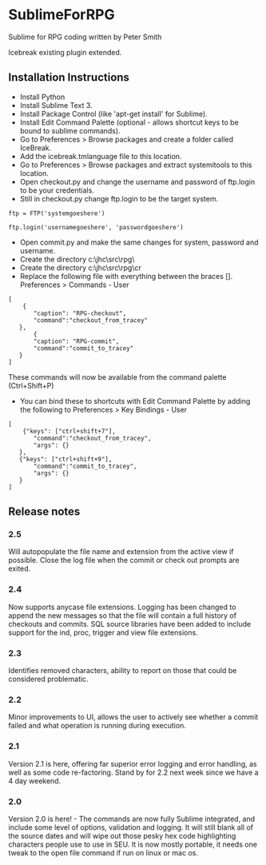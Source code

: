 # SublimeForRPG
Sublime for RPG coding written by Peter Smith 

Icebreak existing plugin extended.

## Installation Instructions

- Install Python
- Install Sublime Text 3.
- Install Package Control (like 'apt-get install' for Sublime).
- Install Edit Command Palette (optional - allows shortcut keys to be bound to sublime commands).
- Go to Preferences > Browse packages and create a folder called IceBreak.
- Add the icebreak.tmlanguage file to this location. 
- Go to Preferences > Browse packages and extract systemitools to this location.
- Open checkout.py and change the username and password of ftp.login to be your credentials. 
- Still in checkout.py change ftp.login to be the target system.
```
ftp = FTP('systemgoeshere')

ftp.login('usernamegoeshere', 'passwordgoeshere')
```

- Open commit.py and make the same changes for system, password and username.
- Create the directory c:\jhc\src\rpg\
- Create the directory c:\jhc\src\rpg\cr
- Replace the following file with everything between the braces []. Preferences > Commands - User

```
[
    {
       "caption": "RPG-checkout",
       "command":"checkout_from_tracey"
   },
       {
       "caption": "RPG-commit",
       "command":"commit_to_tracey"
   }
]
```
These commands will now be available from the command palette (Ctrl+Shift+P)

- You can bind these to shortcuts with Edit Command Palette by adding the following to Preferences > Key Bindings - User
```
[
    {"keys": ["ctrl+shift+7"],
       "command":"checkout_from_tracey",
       "args": {}
   },
   {"keys": ["ctrl+shift+9"],
       "command":"commit_to_tracey",
       "args": {}
   }
]
```

## Release notes

### 2.5
Will autopopulate the file name and extension from the active view if possible. Close the log file when the commit or check out prompts are exited.
### 2.4
Now supports anycase file extensions.
Logging has been changed to append the new messages so that the file will contain a full history of checkouts and commits.
SQL source libraries have been added to include support for the ind, proc, trigger and view file extensions.
### 2.3
Identifies removed characters, ability to report on those that could be considered problematic.
### 2.2
Minor improvements to UI, allows the user to actively see whether a commit failed and what operation is running during execution.
### 2.1
Version 2.1 is here, offering far superior error logging and error handling, as well as some code re-factoring. Stand by for 2.2 next week since we have a 4 day weekend.
### 2.0
Version 2.0 is here! - The commands are now fully Sublime integrated, and include some level of options, validation and logging. It will still blank all of the source dates and will wipe out those pesky hex code highlighting characters people use to use in SEU. It is now mostly portable, it needs one tweak to the open file command if run on linux or mac os.
